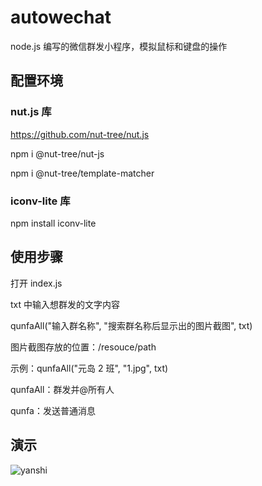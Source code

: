 # autowechat

node.js 编写的微信群发小程序，模拟鼠标和键盘的操作

## 配置环境

### nut.js 库

https://github.com/nut-tree/nut.js

npm i @nut-tree/nut-js

npm i @nut-tree/template-matcher

### iconv-lite 库

npm install iconv-lite

## 使用步骤

打开 index.js

txt 中输入想群发的文字内容

qunfaAll("输入群名称", "搜索群名称后显示出的图片截图", txt)

图片截图存放的位置：/resouce/path

示例：qunfaAll("元岛 2 班", "1.jpg", txt)

qunfaAll：群发并@所有人

qunfa：发送普通消息

## 演示
![yanshi](https://user-images.githubusercontent.com/15196067/173546755-57f3ca7b-0e97-4234-a6e0-200bd0e4f9fd.gif)
